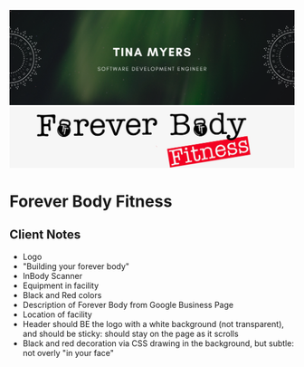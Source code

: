 ![image](./src/assets/coverPhoto.PNG)
![image](./src/assets/Signage.jpeg)

# Forever Body Fitness

## Client Notes

- Logo
- "Building your forever body"
- InBody Scanner
- Equipment in facility
- Black and Red colors
- Description of Forever Body from Google Business Page
- Location of facility
- Header should BE the logo with a white background (not transparent), and should be sticky: should stay on the page as it scrolls
- Black and red decoration via CSS drawing in the background, but subtle: not overly "in your face"

